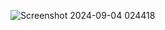 
![Screenshot 2024-09-04 024418](https://github.com/user-attachments/assets/11f9f898-9665-4463-bd49-f0aadca53c9b)

